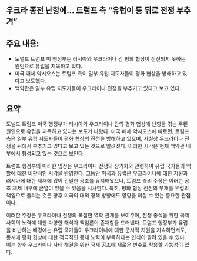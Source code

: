 ## 우크라 종전 난항에… 트럼프 측 “유럽이 등 뒤로 전쟁 부추겨”

## 주요 내용:
*   도널드 트럼프 미 행정부는 러시아와 우크라이나 간 평화 협상이 진전되지 못하는 원인으로 유럽을 지목하고 있다.
*   미국 매체 악시오스는 트럼프 측이 일부 유럽 지도자들이 평화 협상을 방해하고 있다고 보도했다.
*   백악관은 일부 유럽 지도자들이 우크라이나 전쟁을 부추기고 있다고 보고 있다.

## 요약
도널드 트럼프 미국 행정부가 러시아와 우크라이나 간의 평화 협상에 난항을 겪는 주된 원인으로 유럽을 지목하고 있다는 보도가 나왔다. 미국 매체 악시오스에 따르면, 트럼프 측은 일부 유럽 지도자들이 평화 협상의 진전을 방해하고 있으며, 사실상 우크라이나 전쟁을 뒤에서 부추기고 있다고 보고 있는 것으로 알려졌다. 이러한 시각은 현재 백악관 내부에서 형성되고 있는 것으로 보인다.

트럼프 행정부의 이러한 입장은 우크라이나 전쟁의 장기화와 관련하여 유럽 국가들의 역할에 대한 비판적인 시각을 반영한다. 그동안 미국과 유럽은 우크라이나에 대한 지원과 러시아에 대한 제재에 있어 긴밀한 공조를 유지해왔으나, 트럼프 측의 주장은 이러한 공조 체제 내부에 균열이 있을 수 있음을 시사한다. 특히, 평화 협상 진전의 부재를 유럽의 책임으로 돌리는 것은 향후 미국의 대외 정책 방향에도 영향을 미칠 수 있는 중요한 관점이다.

이러한 주장은 우크라이나 전쟁의 복잡한 역학 관계를 보여주며, 전쟁 종식을 위한 국제사회의 노력에 대한 다양한 해석과 책임론이 존재함을 드러낸다. 트럼프 행정부가 유럽을 비난하는 배경에는 유럽 국가들이 우크라이나에 대한 군사적 지원을 지속하면서도, 동시에 평화 협상에 대한 적극적인 중재 노력이 부족하다는 인식이 깔려 있을 수 있다. 이는 향후 우크라이나 사태 해결을 위한 국제 공조에 새로운 변수로 작용할 가능성이 있다.